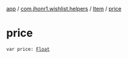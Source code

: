 [app](../../index.md) / [com.jhonr1.wishlist.helpers](../index.md) / [Item](index.md) / [price](./price.md)

# price

`var price: `[`Float`](https://kotlinlang.org/api/latest/jvm/stdlib/kotlin/-float/index.html)